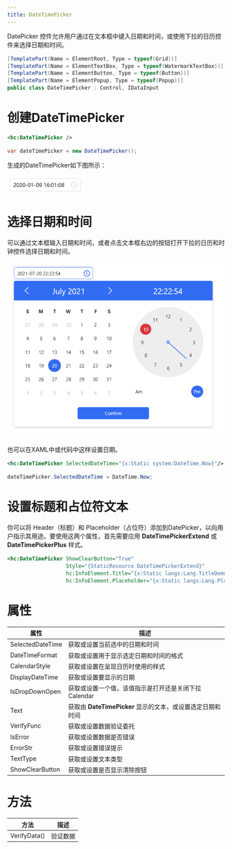 ```yaml
---
title: DateTimePicker
---
```



DatePicker 控件允许用户通过在文本框中键入日期和时间，或使用下拉的日历控件来选择日期和时间。

``` CS
[TemplatePart(Name = ElementRoot, Type = typeof(Grid))]
[TemplatePart(Name = ElementTextBox, Type = typeof(WatermarkTextBox))]
[TemplatePart(Name = ElementButton, Type = typeof(Button))]
[TemplatePart(Name = ElementPopup, Type = typeof(Popup))]
public class DateTimePicker : Control, IDataInput
```

# 创建DateTimePicker

``` XML
<hc:DateTimePicker />
```

``` CS
var dateTimePicker = new DateTimePicker();
```

生成的DateTimePicker如下图所示：

![DateTimePicker](https://raw.githubusercontent.com/HandyOrg/HandyOrgResource/master/HandyControl/Doc/extend_controls/DateTimePicker_1.png)



# 选择日期和时间

可以通过文本框输入日期和时间，或者点击文本框右边的按钮打开下拉的日历和时钟控件选择日期和时间。

![DateTimePicker](https://raw.githubusercontent.com/HandyOrg/HandyOrgResource/master/HandyControl/Doc/extend_controls/DateTimePicker_2.png)

也可以在XAML中或代码中这样设置日期。

``` XML
<hc:DateTimePicker SelectedDateTime="{x:Static system:DateTime.Now}"/>
```

``` CS
dateTimePicker.SelectedDateTime = DateTime.Now;
```

# 设置标题和占位符文本

你可以将 Header（标题）和 Placeholder（占位符）添加到DatePicker，以向用户指示其用途。要使用这两个属性，首先需要应用 **DateTimePickerExtend** 或 **DateTimePickerPlus** 样式。

``` XML
<hc:DateTimePicker ShowClearButton="True"
                   Style="{StaticResource DateTimePickerExtend}"
                   hc:InfoElement.Title="{x:Static langs:Lang.TitleDemoStr1}"
                   hc:InfoElement.Placeholder="{x:Static langs:Lang.PlsEnterContent}"/>
```




# 属性

| 属性             | 描述               |
| ---------------- | ------------------ |
| SelectedDateTime      | 获取或设置当前选中的日期和时间 |
| DateTimeFormat      | 获取或设置用于显示选定日期和时间的格式 |
| CalendarStyle      | 获取或设置在呈现日历时使用的样式 |
| DisplayDateTime      | 获取或设置要显示的日期 |
| IsDropDownOpen      | 获取或设置一个值，该值指示是打开还是关闭下拉 Calendar |
| Text      |  	获取由 **DateTimePicker** 显示的文本，或设置选定日期和时间 |
| VerifyFunc        | 获取或设置数据验证委托           |
| IsError           | 获取或设置数据是否错误           |
| ErrorStr    | 获取或设置错误提示           |
| TextType | 获取或设置文本类型       |
| ShowClearButton | 获取或设置是否显示清除按钮       |

# 方法

| 方法             | 描述               |
| ---------------- | ------------------ |
| VerifyData()      | 验证数据 |